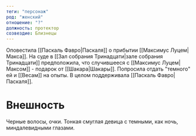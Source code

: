 ```yaml
---
теги: "персонаж"
род: "женский"
отношение: "?"
должность: протектор
созвездие: Близнецы
---
```


Оповестила [[Паскаль Фавро|Паскаля]] о прибытии [[Максимус Луцем|Макса]]. На суде в [[Зал собрания Тринадцати|зале собрания Тринадцати]] предположила, что случившееся с [[Максимус Луцем|Максом]] - подарок от [[Шакара|Шакары]]. Попросила отдать "темного" ей и [[Весам]] на опыты. В целом поддерживала [[Паскаль Фавро|Паскаля]]. 

# Внешность
Черные волосы, очки.
Тонкая смуглая девица с темными, как ночь, миндалевидными глазами.